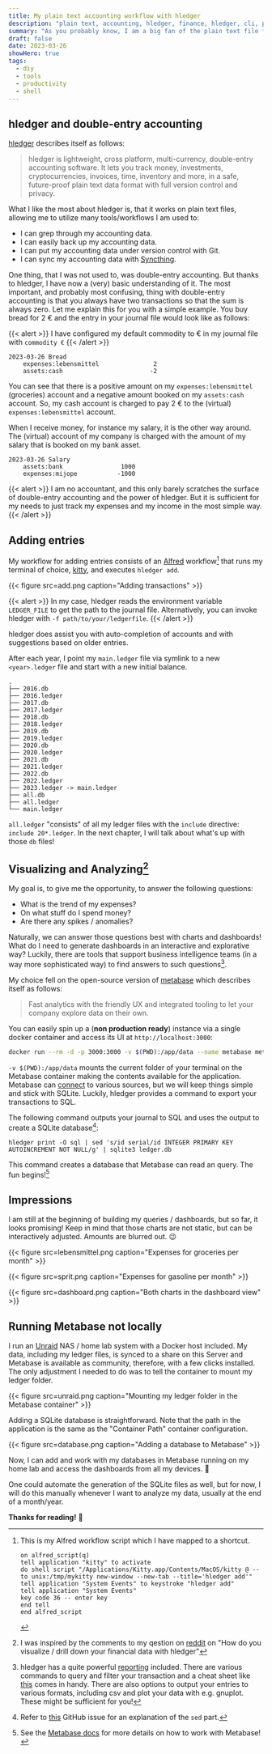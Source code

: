 ```yaml
---
title: My plain text accounting workflow with hledger
description: "plain text, accounting, hledger, finance, hledger, cli, productivity"
summary: "As you probably know, I am a big fan of the plain text file format. Whenever there is the possibility of a solution based upon plain text files, I'll (likely) take it. In this post, I will explain how I follow this principle with my personal accounting workflow."
draft: false
date: 2023-03-26
showHero: true
tags:
  - diy
  - tools
  - productivity
  - shell
---
```


## hledger and double-entry accounting

[hledger](https://github.com/simonmichael/hledger) describes itself as follows:

> hledger is lightweight, cross platform, multi-currency, double-entry accounting software. It lets you track money, investments, cryptocurrencies, invoices, time, inventory and more, in a safe, future-proof plain text data format with full version control and privacy.

What I like the most about hledger is, that it works on plain text files, allowing me to utilize many tools/workflows I am used to:

- I can grep through my accounting data.
- I can easily back up my accounting data.
- I can put my accounting data under version control with Git.
- I can sync my accounting data with [Syncthing](https://syncthing.net/).

One thing, that I was not used to, was double-entry accounting. But thanks to hledger, I have now a (very) basic understanding of it. The most important, and probably most confusing, thing with double-entry accounting is that you always have two transactions so that the sum is always zero. Let me explain this for you with a simple example. You buy bread for 2 € and the entry in your journal file would look like as follows:

{{< alert >}}
I have configured my default commodity to € in my journal file with `commodity €`
{{< /alert >}}

```
2023-03-26 Bread
    expenses:lebensmittel               2
    assets:cash                        -2
```

You can see that there is a positive amount on my `expenses:lebensmittel` (groceries) account and a negative amount booked on my `assets:cash` account. So, my cash account is charged to pay 2 € to the (virtual) `expenses:lebensmittel` account.

When I receive money, for instance my salary, it is the other way around. The (virtual) account of my company is charged with the amount of my salary that is booked on my bank asset.

```
2023-03-26 Salary
    assets:bank                1000
    expenses:mijope           -1000
```

{{< alert >}}
I am no accountant, and this only barely scratches the surface of double-entry accounting and the power of hledger. But it is sufficient for my needs to just track my expenses and my income in the most simple way.
{{< /alert >}}

## Adding entries

My workflow for adding entries consists of an [Alfred](https://www.alfredapp.com/) workflow[^1] that runs my terminal of choice, [kitty](https://sw.kovidgoyal.net/kitty/), and executes `hledger add`.

{{< figure src=add.png caption="Adding transactions" >}}

{{< alert >}}
In my case, hledger reads the environment variable `LEDGER_FILE` to get the path to the journal file. Alternatively, you can invoke hledger with `-f path/to/your/ledgerfile`.
{{< /alert >}}

hledger does assist you with auto-completion of accounts and with suggestions based on older entries.

After each year, I point my `main.ledger` file via symlink to a new `<year>.ledger` file and start with a new initial balance.

```
.
├── 2016.db
├── 2016.ledger
├── 2017.db
├── 2017.ledger
├── 2018.db
├── 2018.ledger
├── 2019.db
├── 2019.ledger
├── 2020.db
├── 2020.ledger
├── 2021.db
├── 2021.ledger
├── 2022.db
├── 2022.ledger
├── 2023.ledger -> main.ledger
├── all.db
├── all.ledger
└── main.ledger
```

`all.ledger` "consists" of all my ledger files with the `include` directive: `include 20*.ledger`. In the next chapter, I will talk about what's up with those `db` files!

## Visualizing and Analyzing[^2]

My goal is, to give me the opportunity, to answer the following questions:

- What is the trend of my expenses?
- On what stuff do I spend money?
- Are there any spikes / anomalies?

Naturally, we can answer those questions best with charts and dashboards! What do I need to generate dashboards in an interactive and explorative way? Luckily, there are tools that support business intelligence teams (in a way more sophisticated way) to find answers to such questions[^3].

My choice fell on the open-source version of [metabase](https://www.metabase.com/) which describes itself as follows:

> Fast analytics with the friendly UX and integrated tooling to let your company explore data on their own.

You can easily spin up a (**non production ready**) instance via a single docker container and access its UI at `http://localhost:3000`:

```sh
docker run --rm -d -p 3000:3000 -v $(PWD):/app/data --name metabase metabase
```

`-v $(PWD):/app/data` mounts the current folder of your terminal on the Metabase container making the contents available for the application. Metabase can [connect](https://www.metabase.com/docs/latest/databases/connecting) to various sources, but we will keep things simple and stick with SQLite. Luckily, hledger provides a command to export your transactions to SQL.

The following command outputs your journal to SQL and uses the output to create a SQLite database[^4]:

```
hledger print -O sql | sed 's/id serial/id INTEGER PRIMARY KEY AUTOINCREMENT NOT NULL/g' | sqlite3 ledger.db
```

This command creates a database that Metabase can read an query. The fun begins![^5]

## Impressions

I am still at the beginning of building my queries / dashboards, but so far, it looks promising! Keep in mind that those charts are not static, but can be interactively adjusted. Amounts are blurred out. 😉

{{< figure src=lebensmittel.png caption="Expenses for groceries per month" >}}

{{< figure src=sprit.png caption="Expenses for gasoline per month" >}}

{{< figure src=dashboard.png caption="Both charts in the dashboard view" >}}

## Running Metabase not locally

I run an [Unraid](blog/building-my-nas/) NAS / home lab system with a Docker host included. My data, including my ledger files, is synced to a share on this Server and Metabase is available as community, therefore, with a few clicks installed. The only adjustment I needed to do was to tell the container to mount my ledger folder.

{{< figure src=unraid.png caption="Mounting my ledger folder in the Metabase container" >}}

Adding a SQLite database is straightforward. Note that the path in the application is the same as the "Container Path" container configuration.

{{< figure src=database.png caption="Adding a database to Metabase" >}}

Now, I can add and work with my databases in Metabase running on my home lab and access the dashboards from all my devices. 🚀

One could automate the generation of the SQLite files as well, but for now, I will do this manually whenever I want to analyze my data, usually at the end of a month/year.

**Thanks for reading!** 🤗

[^1]: This is my Alfred workflow script which I have mapped to a shortcut.

    ```
    on alfred_script(q)
    tell application "kitty" to activate
    do shell script "/Applications/Kitty.app/Contents/MacOS/kitty @ --to unix:/tmp/mykitty new-window --new-tab --title='hledger add'"
    tell application "System Events" to keystroke "hledger add"
    tell application "System Events"
    key code 36 -- enter key
    end tell
    end alfred_script

    ```

[^2]: I was inspired by the comments to my qestion on [reddit](https://www.reddit.com/r/plaintextaccounting/comments/121ka8m/how_do_you_visualize_drill_down_your_financial/) on "How do you visualize / drill down your financial data with hledger"

[^3]: hledger has a quite powerful [reporting](https://hledger.org/1.29/hledger.html#reporting) included. There are various commands to query and filter your transaction and a cheat sheet like [this](https://devhints.io/hledger) comes in handy. There are also options to output your entries to various formats, including csv and plot your data with e.g. gnuplot. These might be sufficient for you!

[^4]: Refer to [this](https://github.com/simonmichael/hledger/issues/2017) GitHub issue for an explanation of the `sed` part.

[^5]: See the [Metabase docs](https://www.metabase.com/docs/latest/) for more details on how to work with Metabase!
